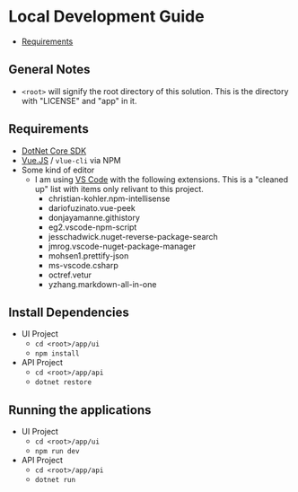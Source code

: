 # Local Development Guide
- [Requirements](#requirements)

## General Notes
* `<root>` will signify the root directory of this solution. This is the directory with "LICENSE" and "app" in it.

## Requirements
* [DotNet Core SDK](https://www.microsoft.com/net/download)
* [Vue.JS](https://vuejs.org) / `vlue-cli` via NPM
* Some kind of editor
  * I am using [VS Code](https://code.visualstudio.com/download) with the following extensions. This is a "cleaned up" list with items only relivant to this project.
    * christian-kohler.npm-intellisense
    * dariofuzinato.vue-peek
    * donjayamanne.githistory
    * eg2.vscode-npm-script
    * jesschadwick.nuget-reverse-package-search
    * jmrog.vscode-nuget-package-manager
    * mohsen1.prettify-json
    * ms-vscode.csharp
    * octref.vetur
    * yzhang.markdown-all-in-one

## Install Dependencies
* UI Project
  * `cd <root>/app/ui`
  * `npm install`
* API Project
  * `cd <root>/app/api`
  * `dotnet restore`

## Running the applications
* UI Project
  * `cd <root>/app/ui`
  * `npm run dev`
* API Project
  * `cd <root>/app/api`
  * `dotnet run`